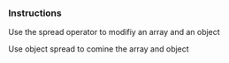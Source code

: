 ### Instructions

Use the spread operator to modifiy an array and an object

Use object spread to comine the array and object
